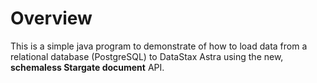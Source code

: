 # Overview

This is a simple java program to demonstrate of how to load data from a relational database (PostgreSQL) to DataStax Astra using the new, **schemaless Stargate document** API.
